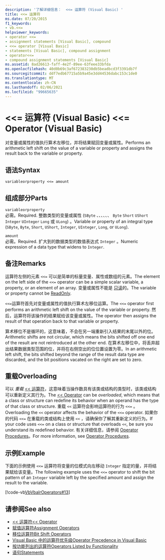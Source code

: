 ```yaml
---
description: '了解详细信息：  <<= 运算符 (Visual Basic) '
title: <<= 运算符
ms.date: 07/20/2015
f1_keywords:
- vb.<<=
helpviewer_keywords:
- operator <<=
- assignment statements [Visual Basic], compound
- <<= operator [Visual Basic]
- statements [Visual Basic], compound assignment
- operator<<=
- compound assignment statements [Visual Basic]
ms.assetid: 8ad26613-faff-4e2f-89ee-63feee33bfda
ms.openlocfilehash: 40d0b69c3af672383230db5beadbcd3f3391db7f
ms.sourcegitcommit: ddf7edb67715a5b9a45e3dd44536dabc153c1de0
ms.translationtype: MT
ms.contentlocale: zh-CN
ms.lasthandoff: 02/06/2021
ms.locfileid: "99665635"
---
```

# <a name="-operator-visual-basic"></a><span data-ttu-id="3cb98-103">\<\<= 运算符 (Visual Basic) </span><span class="sxs-lookup"><span data-stu-id="3cb98-103">\<\<= Operator (Visual Basic)</span></span>

<span data-ttu-id="3cb98-104">对变量或属性的值执行算术左移位，并将结果赋回变量或属性。</span><span class="sxs-lookup"><span data-stu-id="3cb98-104">Performs an arithmetic left shift on the value of a variable or property and assigns the result back to the variable or property.</span></span>  
  
## <a name="syntax"></a><span data-ttu-id="3cb98-105">语法</span><span class="sxs-lookup"><span data-stu-id="3cb98-105">Syntax</span></span>  
  
```vb  
variableorproperty <<= amount  
```  
  
## <a name="parts"></a><span data-ttu-id="3cb98-106">组成部分</span><span class="sxs-lookup"><span data-stu-id="3cb98-106">Parts</span></span>  

 `variableorproperty`  
 <span data-ttu-id="3cb98-107">必需。</span><span class="sxs-lookup"><span data-stu-id="3cb98-107">Required.</span></span> <span data-ttu-id="3cb98-108">整数类型的变量或属性 (`SByte` 、、、、、、 `Byte` `Short` `UShort` `Integer` `UInteger` `Long` 或 `ULong`) 。</span><span class="sxs-lookup"><span data-stu-id="3cb98-108">Variable or property of an integral type (`SByte`, `Byte`, `Short`, `UShort`, `Integer`, `UInteger`, `Long`, or `ULong`).</span></span>  
  
 `amount`  
 <span data-ttu-id="3cb98-109">必需。</span><span class="sxs-lookup"><span data-stu-id="3cb98-109">Required.</span></span> <span data-ttu-id="3cb98-110">扩大到的数据类型的数值表达式 `Integer` 。</span><span class="sxs-lookup"><span data-stu-id="3cb98-110">Numeric expression of a data type that widens to `Integer`.</span></span>  
  
## <a name="remarks"></a><span data-ttu-id="3cb98-111">备注</span><span class="sxs-lookup"><span data-stu-id="3cb98-111">Remarks</span></span>  

 <span data-ttu-id="3cb98-112">运算符左侧的元素 `<<=` 可以是简单的标量变量、属性或数组的元素。</span><span class="sxs-lookup"><span data-stu-id="3cb98-112">The element on the left side of the `<<=` operator can be a simple scalar variable, a property, or an element of an array.</span></span> <span data-ttu-id="3cb98-113">变量或属性不能是 [只读](../modifiers/readonly.md)的。</span><span class="sxs-lookup"><span data-stu-id="3cb98-113">The variable or property cannot be [ReadOnly](../modifiers/readonly.md).</span></span>  
  
 <span data-ttu-id="3cb98-114">`<<=`运算符首先对变量或属性的值执行算术左移位运算。</span><span class="sxs-lookup"><span data-stu-id="3cb98-114">The `<<=` operator first performs an arithmetic left shift on the value of the variable or property.</span></span> <span data-ttu-id="3cb98-115">然后，运算符将该操作的结果赋给该变量或属性。</span><span class="sxs-lookup"><span data-stu-id="3cb98-115">The operator then assigns the result of that operation back to that variable or property.</span></span>  
  
 <span data-ttu-id="3cb98-116">算术移位不是循环的，这意味着，不会在另一端重新引入结果的末尾以外的位。</span><span class="sxs-lookup"><span data-stu-id="3cb98-116">Arithmetic shifts are not circular, which means the bits shifted off one end of the result are not reintroduced at the other end.</span></span> <span data-ttu-id="3cb98-117">在算术左移位中，将丢弃超出结果数据类型范围的位，并将在右侧空出的位位置设置为零。</span><span class="sxs-lookup"><span data-stu-id="3cb98-117">In an arithmetic left shift, the bits shifted beyond the range of the result data type are discarded, and the bit positions vacated on the right are set to zero.</span></span>  
  
## <a name="overloading"></a><span data-ttu-id="3cb98-118">重载</span><span class="sxs-lookup"><span data-stu-id="3cb98-118">Overloading</span></span>  

 <span data-ttu-id="3cb98-119">可以 *重载* [<< 运算符](left-shift-operator.md)，这意味着当操作数具有该类或结构的类型时，该类或结构可以重新定义其行为。</span><span class="sxs-lookup"><span data-stu-id="3cb98-119">The [<< Operator](left-shift-operator.md) can be *overloaded*, which means that a class or structure can redefine its behavior when an operand has the type of that class or structure.</span></span> <span data-ttu-id="3cb98-120">重载 `<<` 运算符会影响运算符的行为 `<<=` 。</span><span class="sxs-lookup"><span data-stu-id="3cb98-120">Overloading the `<<` operator affects the behavior of the `<<=` operator.</span></span> <span data-ttu-id="3cb98-121">如果你的代码 `<<=` 在重载的类或结构上使用 `<<` ，请确保你了解其重新定义的行为。</span><span class="sxs-lookup"><span data-stu-id="3cb98-121">If your code uses `<<=` on a class or structure that overloads `<<`, be sure you understand its redefined behavior.</span></span> <span data-ttu-id="3cb98-122">有关详细信息，请参阅 [Operator Procedures](../../programming-guide/language-features/procedures/operator-procedures.md)。</span><span class="sxs-lookup"><span data-stu-id="3cb98-122">For more information, see [Operator Procedures](../../programming-guide/language-features/procedures/operator-procedures.md).</span></span>  
  
## <a name="example"></a><span data-ttu-id="3cb98-123">示例</span><span class="sxs-lookup"><span data-stu-id="3cb98-123">Example</span></span>  

 <span data-ttu-id="3cb98-124">下面的示例使用 `<<=` 运算符将变量的位模式向左移动 `Integer` 指定的量，并将结果赋给该变量。</span><span class="sxs-lookup"><span data-stu-id="3cb98-124">The following example uses the `<<=` operator to shift the bit pattern of an `Integer` variable left by the specified amount and assign the result to the variable.</span></span>  
  
 [!code-vb[VbVbalrOperators#13](~/samples/snippets/visualbasic/VS_Snippets_VBCSharp/VbVbalrOperators/VB/Class1.vb#13)]  
  
## <a name="see-also"></a><span data-ttu-id="3cb98-125">请参阅</span><span class="sxs-lookup"><span data-stu-id="3cb98-125">See also</span></span>

- [<span data-ttu-id="3cb98-126"><< 运算符</span><span class="sxs-lookup"><span data-stu-id="3cb98-126"><< Operator</span></span>](left-shift-operator.md)
- [<span data-ttu-id="3cb98-127">赋值运算符</span><span class="sxs-lookup"><span data-stu-id="3cb98-127">Assignment Operators</span></span>](assignment-operators.md)
- [<span data-ttu-id="3cb98-128">移位运算符</span><span class="sxs-lookup"><span data-stu-id="3cb98-128">Bit Shift Operators</span></span>](bit-shift-operators.md)
- [<span data-ttu-id="3cb98-129">Visual Basic 中的运算符优先级</span><span class="sxs-lookup"><span data-stu-id="3cb98-129">Operator Precedence in Visual Basic</span></span>](operator-precedence.md)
- [<span data-ttu-id="3cb98-130">按功能列出的运算符</span><span class="sxs-lookup"><span data-stu-id="3cb98-130">Operators Listed by Functionality</span></span>](operators-listed-by-functionality.md)
- [<span data-ttu-id="3cb98-131">语句</span><span class="sxs-lookup"><span data-stu-id="3cb98-131">Statements</span></span>](../../programming-guide/language-features/statements.md)
